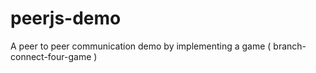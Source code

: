 # peerjs-demo
A peer to peer communication demo by implementing a game ( branch- connect-four-game )
